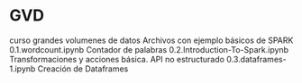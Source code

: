 # GVD
curso grandes volumenes de datos
Archivos con ejemplo básicos de SPARK
0.1.wordcount.ipynb               Contador de palabras
0.2.Introduction-To-Spark.ipynb   Transformaciones y acciones básica. API no estructurado
0.3.dataframes-1.ipynb            Creación de Dataframes 
